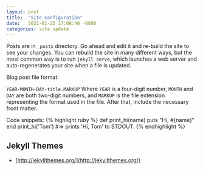 ```yaml
---
layout: post
title:  "Site Configuration"
date:   2021-01-25 17:08:40 -0800
categories: site update
---
```

Posts are in  `_posts` directory. Go ahead and edit it and re-build the site to see your changes. You can rebuild the site in many different ways, but the most common way is to run `jekyll serve`, which launches a web server and auto-regenerates your site when a file is updated.

Blog post file format:

`YEAR-MONTH-DAY-title.MARKUP`
Where `YEAR` is a four-digit number, `MONTH` and `DAY` are both two-digit numbers, and `MARKUP` is the file extension representing the format used in the file. After that, include the necessary front matter. 

Code snippets:
{% highlight ruby %}
def print_hi(name)
  puts "Hi, #{name}"
end
print_hi('Tom')
#=> prints 'Hi, Tom' to STDOUT.
{% endhighlight %}

## Jekyll Themes

* [http://jekyllthemes.org/](http://jekyllthemes.org/)

